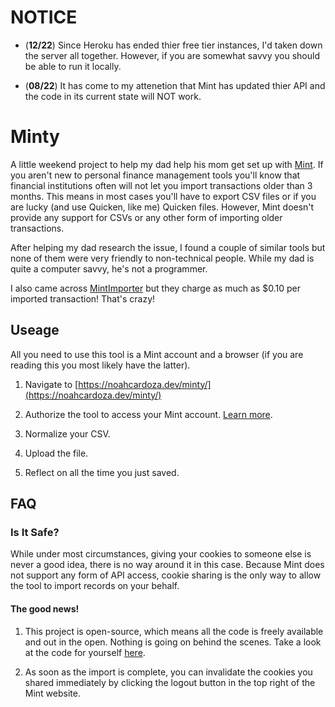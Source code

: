 # NOTICE

- (**12/22**) Since Heroku has ended thier free tier instances, I'd taken down the server all together. However, if you are somewhat savvy you should be able to run it locally.

- (**08/22**) It has come to my attenetion that Mint has updated thier API and the code in its current state will NOT work.

# Minty

A little weekend project to help my dad help his mom get set up with [Mint](http://mint.intuit.com/). If
you aren't new to personal finance management tools you'll know that financial institutions often will
not let you import transactions older than 3 months. This means in most cases you'll have to export CSV
files or if you are lucky (and use Quicken, like me) Quicken files. However, Mint doesn't provide
any support for CSVs or any other form of importing older transactions.

After helping my dad research the issue, I found a couple of similar tools but none of them were
very friendly to non-technical people. While my dad is quite a computer savvy, he's not a programmer.

I also came across [MintImporter](https://mintimporter.com/) but they charge as much as $0.10 per
imported transaction! That's crazy!

## Useage

All you need to use this tool is a Mint account and a browser (if you are reading this you most likely
have the latter).

1. Navigate to [https://noahcardoza.dev/minty/](https://noahcardoza.dev/minty/)

2. Authorize the tool to access your Mint account. [Learn more](#is-it-safe).

3. Normalize your CSV.

4. Upload the file.

5. Reflect on all the time you just saved.

## FAQ

### Is It Safe?

While under most circumstances, giving your cookies to someone else is never a good idea, there is no way
around it in this case. Because Mint does not support any form of API access, cookie sharing is the
only way to allow the tool to import records on your behalf.

#### The good news!

1. This project is open-source, which means all the code is freely available and out in the open.
   Nothing is going on behind the scenes. Take a look at the code for yourself [here](https://github.com/NoahCardoza/minty/tree/main/api).

2. As soon as the import is complete, you can invalidate the cookies you shared immediately by clicking the logout button
   in the top right of the Mint website.
